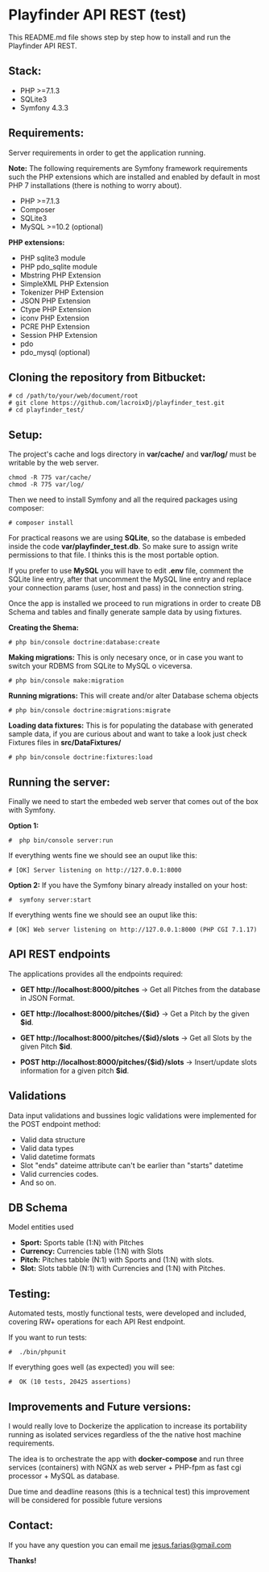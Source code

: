 # Playfinder API REST (test)

This README.md file shows step by step how to install and run the Playfinder API REST.

## Stack:

- PHP >=7.1.3
- SQLite3
- Symfony 4.3.3  

## Requirements:

Server requirements in order to get the application running.

**Note:** The following requirements are Symfony framework requirements such the PHP extensions
which are installed and enabled by default in most PHP 7 installations (there is nothing to worry about).

- PHP >=7.1.3
- Composer
- SQLite3 
- MySQL >=10.2 (optional)

**PHP extensions:**

- PHP sqlite3 module
- PHP pdo_sqlite module
- Mbstring PHP Extension
- SimpleXML PHP Extension
- Tokenizer PHP Extension
- JSON PHP Extension
- Ctype PHP Extension
- iconv PHP Extension
- PCRE PHP Extension
- Session PHP Extension
- pdo
- pdo_mysql (optional)

## Cloning the repository from Bitbucket:

```
# cd /path/to/your/web/document/root 
# git clone https://github.com/lacroixDj/playfinder_test.git
# cd playfinder_test/
```

## Setup:

The project's cache and logs directory in  **var/cache/** and **var/log/** must be writable by the web server. 

```
chmod -R 775 var/cache/
chmod -R 775 var/log/
```

Then we need to install Symfony and all the required packages using composer:

```
# composer install 
```

For practical reasons we are using **SQLite**, so the database is  embeded inside the code  **var/playfinder_test.db**. So make sure to assign write permissions to that file. I thinks this is the most portable option.

If you prefer to use **MySQL** you will have to edit **.env** file, comment the SQLite line entry, after that uncomment the MySQL line entry and replace your connection params (user, host and pass) in the connection string.

Once the app is installed we proceed to run migrations in order to create DB Schema and tables and finally generate sample data by using fixtures. 


**Creating the Shema:**
```
# php bin/console doctrine:database:create 
```

**Making migrations:** This is only necesary once, or in case you want to switch your RDBMS from SQLite to MySQL o viceversa. 
```
# php bin/console make:migration 
```

**Running migrations:** This will create and/or alter Database schema objects
```
# php bin/console doctrine:migrations:migrate 
```

**Loading data fixtures:** This is for populating the database with generated sample data, if you are curious about and want to take a look just check Fixtures files in **src/DataFixtures/** 
```
# php bin/console doctrine:fixtures:load 
```

## Running the server:

Finally we need to start the embeded web server that comes out of the box with Symfony. 

**Option 1:**
```
#  php bin/console server:run 
```
If everything wents fine we should see an ouput like this:
```
# [OK] Server listening on http://127.0.0.1:8000
```

**Option 2:** If you have the Symfony binary already installed on your host:
```
#  symfony server:start 
```
If everything wents fine we should see an ouput like this:
```
# [OK] Web server listening on http://127.0.0.1:8000 (PHP CGI 7.1.17)
```

## API REST endpoints
The applications provides all the endpoints required:

- **GET http://localhost:8000/pitches** -> Get all Pitches from the database in JSON Format.


- **GET http://localhost:8000/pitches/{$id}** -> Get a Pitch by the given **$id**.


- **GET http://localhost:8000/pitches/{$id}/slots** -> Get all Slots by the given Pitch **$id**.


- **POST http://localhost:8000/pitches/{$id}/slots** -> Insert/update slots information for a given pitch **$id**.


## Validations
Data input validations and bussines logic validations were implemented for the POST endpoint method:

- Valid data structure
- Valid data types
- Valid datetime formats
- Slot "ends" dateime attribute can't be earlier than "starts" datetime
- Valid currencies codes.
- And so on.

## 

## DB Schema
Model entities used

- **Sport:**  Sports table (1:N) with Pitches
- **Currency:** Currencies table (1:N) with Slots
- **Pitch:** Pitches tabble (N:1) with Sports and (1:N) with slots.
- **Slot:** Slots tabble (N:1) with Currencies and (1:N) with Pitches.


## Testing:
Automated tests,  mostly functional tests, were developed and included, covering RW+ operations for each API Rest endpoint. 

If you want to run tests:
```
#  ./bin/phpunit 
```
If everything goes well (as expected) you will see:
```
#  OK (10 tests, 20425 assertions) 
```

## Improvements and Future versions:
I would really love to Dockerize the application to increase its portability running as isolated services regardless of the the native host machine requirements.

The idea is to orchestrate the app with **docker-compose** and run three services (containers) with NGNX as web server + PHP-fpm as fast cgi processor + MySQL as database.

Due time and deadline reasons (this is a technical test) this improvement will be considered for possible future versions

## Contact:

If you have any question you can email me <jesus.farias@gmail.com>

**Thanks!**